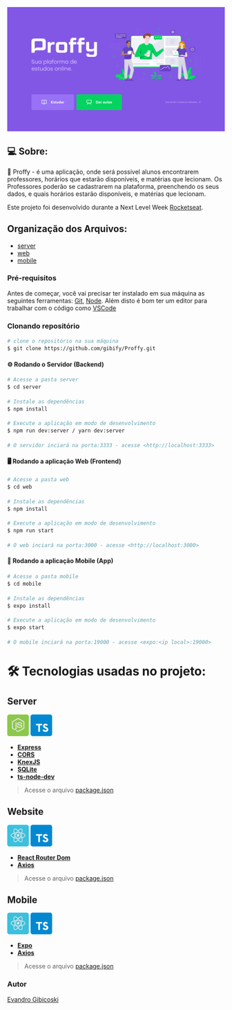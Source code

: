 <div align="center">
  <img src="https://github.com/gibify/Proffy/blob/master/Web/public/Home%20(1).png"  />
</div>
   
   
  ## 💻 Sobre:
  
  📖 Proffy - é uma aplicação, onde será possível alunos encontrarem professores, horários que estarão disponíveis, e matérias que lecionam. Os Professores poderão se    cadastrarem na plataforma, preenchendo os seus dados, e quais horários estarão disponíveis, e matérias que lecionam.
  
  Este projeto foi desenvolvido durante a Next Level Week [Rocketseat](https://rocketseat.com.br/).

 ## Organização dos Arquivos:
* [server](https://github.com/gibify/Proffy/tree/master/Server)
* [web](https://github.com/gibify/Proffy/tree/master/Web)
* [mobile](https://github.com/gibify/Proffy/tree/master/Mobile)

 ### Pré-requisitos

Antes de começar, você vai precisar ter instalado em sua máquina as seguintes ferramentas:
[Git](https://git-scm.com), [Node](https://nodejs.org/en/). 
Além disto é bom ter um editor para trabalhar com o código como [VSCode](https://code.visualstudio.com/)


  ### Clonando repositório

```bash
# clone o repositório na sua máquina
$ git clone https://github.com/gibify/Proffy.git
```

  #### ⚙️ Rodando o Servidor (Backend) 

```bash
# Acesse a pasta server
$ cd server

# Instale as dependências
$ npm install

# Execute a aplicação em modo de desenvolvimento
$ npm run dev:server / yarn dev:server

# O servidor inciará na porta:3333 - acesse <http://localhost:3333> 
```


#### 🖥️ Rodando a aplicação Web (Frontend) 

```bash
# Acesse a pasta web
$ cd web

# Instale as dependências
$ npm install 

# Execute a aplicação em modo de desenvolvimento
$ npm run start 

# O web inciará na porta:3000 - acesse <http://localhost:3000>
```

#### 📱 Rodando a aplicação Mobile (App) 


```bash
# Acesse a pasta mobile
$ cd mobile

# Instale as dependências
$ expo install 

# Execute a aplicação em modo de desenvolvimento
$ expo start 

# O mobile inciará na porta:19000 - acesse <expo:<ip local>:19000>
```

 # 🛠 Tecnologias usadas no projeto:
 
## Server  
[![](https://github.com/gibify/Proffy/blob/master/Web/public/node%201.png)](https://nodejs.org/en/)   [![](https://github.com/gibify/Proffy/blob/master/Web/public/typescript%201.png)](https://www.typescriptlang.org/)

-   **[Express](https://expressjs.com/)**
-   **[CORS](https://expressjs.com/en/resources/middleware/cors.html)**
-   **[KnexJS](http://knexjs.org/)**
-   **[SQLite](https://github.com/mapbox/node-sqlite3)**
-   **[ts-node-dev](https://github.com/TypeStrong/ts-node)**

> Acesse o arquivo  [package.json](https://github.com/gibify/Proffy/blob/master/Server/package.json)


## Website 
[![](https://github.com/gibify/Proffy/blob/master/Web/public/reactjs%201.png)](https://reactjs.org/)    [![](https://github.com/gibify/Proffy/blob/master/Web/public/typescript%201.png)](https://www.typescriptlang.org/)

-   **[React Router Dom](https://github.com/ReactTraining/react-router/tree/master/packages/react-router-dom)**
-   **[Axios](https://www.npmjs.com/package/axios)**

> Acesse o arquivo  [package.json](https://github.com/gibify/Proffy/blob/master/Web/package.json)


## Mobile
[![](https://github.com/gibify/Proffy/blob/master/Web/public/reactjs%201.png)](https://reactnative.dev/)  [![](https://github.com/gibify/Proffy/blob/master/Web/public/typescript%201.png)](https://www.typescriptlang.org/)

-   **[Expo](https://expo.io/)**
-   **[Axios](https://www.npmjs.com/package/axios)**

> Acesse o arquivo  [package.json](https://github.com/gibify/Proffy/blob/master/Mobile/package.json)


### Autor

[Evandro Gibicoski](https://github.com/gibify)

